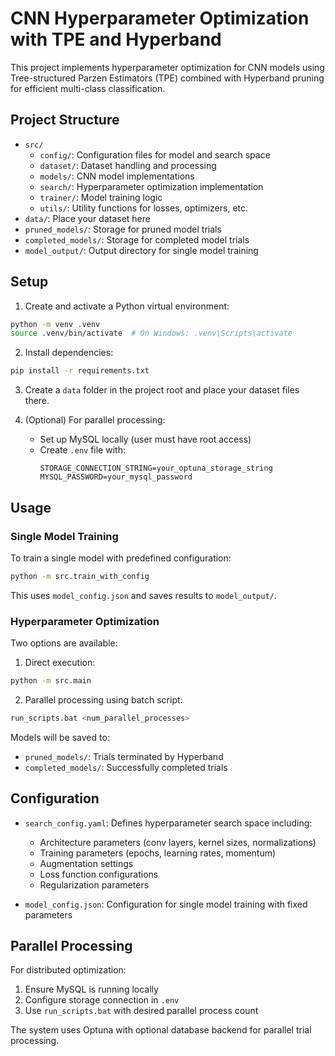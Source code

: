 # CNN Hyperparameter Optimization with TPE and Hyperband

This project implements hyperparameter optimization for CNN models using Tree-structured Parzen Estimators (TPE) combined with Hyperband pruning for efficient multi-class classification.

## Project Structure

- `src/`
  - `config/`: Configuration files for model and search space
  - `dataset/`: Dataset handling and processing
  - `models/`: CNN model implementations
  - `search/`: Hyperparameter optimization implementation
  - `trainer/`: Model training logic
  - `utils/`: Utility functions for losses, optimizers, etc.
- `data/`: Place your dataset here
- `pruned_models/`: Storage for pruned model trials
- `completed_models/`: Storage for completed model trials
- `model_output/`: Output directory for single model training

## Setup

1. Create and activate a Python virtual environment:
```bash
python -m venv .venv
source .venv/bin/activate  # On Windows: .venv\Scripts\activate
```

2. Install dependencies:
```bash
pip install -r requirements.txt
```

3. Create a `data` folder in the project root and place your dataset files there.

4. (Optional) For parallel processing:
   - Set up MySQL locally (user must have root access)
   - Create `.env` file with:
     ```
     STORAGE_CONNECTION_STRING=your_optuna_storage_string
     MYSQL_PASSWORD=your_mysql_password
     ```

## Usage

### Single Model Training
To train a single model with predefined configuration:
```bash
python -m src.train_with_config
```
This uses `model_config.json` and saves results to `model_output/`.

### Hyperparameter Optimization
Two options are available:

1. Direct execution:
```bash
python -m src.main
```

2. Parallel processing using batch script:
```bash
run_scripts.bat <num_parallel_processes>
```

Models will be saved to:
- `pruned_models/`: Trials terminated by Hyperband
- `completed_models/`: Successfully completed trials

## Configuration

- `search_config.yaml`: Defines hyperparameter search space including:
  - Architecture parameters (conv layers, kernel sizes, normalizations)
  - Training parameters (epochs, learning rates, momentum)
  - Augmentation settings
  - Loss function configurations
  - Regularization parameters

- `model_config.json`: Configuration for single model training with fixed parameters

## Parallel Processing

For distributed optimization:
1. Ensure MySQL is running locally
2. Configure storage connection in `.env`
3. Use `run_scripts.bat` with desired parallel process count

The system uses Optuna with optional database backend for parallel trial processing.
